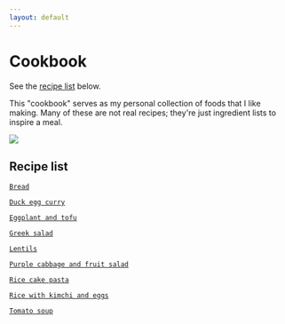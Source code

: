 ```yaml
---
layout: default
---
```

# Cookbook

See the [recipe list](#recipe-list) below.

This "cookbook" serves as my personal collection of foods that I like making. Many of these are not real recipes; they're just ingredient lists to inspire a meal.

![](https://cdn140.picsart.com/302729068096211.png)

## Recipe list
[`Bread`](recipes/Bread)

[`Duck egg curry`](recipes/Duck_egg_curry)

[`Eggplant and tofu`](recipes/Eggplant_and_tofu)

[`Greek salad`](recipes/Greek_salad)

[`Lentils`](recipes/Lentils)

[`Purple cabbage and fruit salad`](recipes/Purple_cabbage_and_fruit_salad)

[`Rice cake pasta`](recipes/Rice_cake_pasta)

[`Rice with kimchi and eggs`](recipes/Rice_with_kimchi_and_eggs)

[`Tomato soup`](recipes/Tomato_soup)
